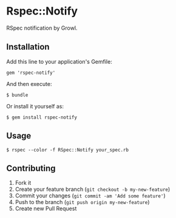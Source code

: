 # Rspec::Notify

RSpec notification by Growl.

## Installation

Add this line to your application's Gemfile:

    gem 'rspec-notify'

And then execute:

    $ bundle

Or install it yourself as:

    $ gem install rspec-notify

## Usage

    $ rspec --color -f RSpec::Notify your_spec.rb

## Contributing

1. Fork it
2. Create your feature branch (`git checkout -b my-new-feature`)
3. Commit your changes (`git commit -am 'Add some feature'`)
4. Push to the branch (`git push origin my-new-feature`)
5. Create new Pull Request
